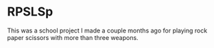 # RPSLSp
 
This was a school project I made a couple months ago for playing rock paper scissors with more than three weapons.
